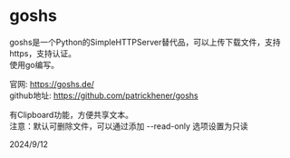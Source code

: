 # goshs

goshs是一个Python的SimpleHTTPServer替代品，可以上传下载文件，支持https，支持认证。  
使用go编写。  

官网: https://goshs.de/  
github地址: https://github.com/patrickhener/goshs  

有Clipboard功能，方便共享文本。  
注意：默认可删除文件，可以通过添加 --read-only 选项设置为只读  


2024/9/12  
